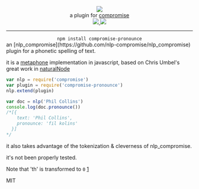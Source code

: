 <div align="center">
  <img src="https://cloud.githubusercontent.com/assets/399657/23590290/ede73772-01aa-11e7-8915-181ef21027bc.png" />

  <div>a plugin for <a href="https://github.com/spencermountain/compromise/">compromise</a></div>
  
  <!-- npm version -->
  <a href="https://npmjs.org/package/compromise-pronounce">
    <img src="https://img.shields.io/npm/v/compromise-pronounce.svg?style=flat-square" />
  </a>
  
  <!-- file size -->
  <a href="https://unpkg.com/compromise-pronounce/builds/compromise-pronounce.min.js">
    <img src="https://badge-size.herokuapp.com/spencermountain/compromise/master/plugins/pronounce/builds/compromise-pronounce.min.js" />
  </a>
   <hr/>
</div>

<div align="center">
  <code>npm install compromise-pronounce</code>
</div>
an [nlp_compromise](https://github.com/nlp-compromise/nlp_compromise) plugin for a phonetic spelling of text.

it is a [metaphone](https://en.wikipedia.org/wiki/Metaphone) implementation in javascript, based on Chris Umbel's great work in [naturalNode](https://github.com/NaturalNode/natural/blob/master/lib/natural/phonetics/metaphone.js)

```javascript
var nlp = require('compromise')
var plugin = require('compromise-pronounce')
nlp.extend(plugin)

var doc = nlp('Phil Collins')
console.log(doc.pronounce())
/*[{
    text: 'Phil Collins',
    pronounce: 'fil kolins'
  }]
*/
```

it also takes advantage of the tokenization & cleverness of nlp_compromise.

it's not been properly tested.

Note that 'th' is transformed to `0` [1](https://en.wikipedia.org/wiki/Metaphone)

MIT
